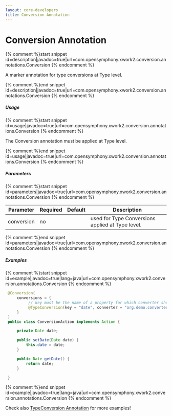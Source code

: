 ```yaml
---
layout: core-developers
title: Conversion Annotation
---
```


# Conversion Annotation



{% comment %}start snippet id=description|javadoc=true|url=com.opensymphony.xwork2.conversion.annotations.Conversion {% endcomment %}
<p> A marker annotation for type conversions at Type level.
</p>
{% comment %}end snippet id=description|javadoc=true|url=com.opensymphony.xwork2.conversion.annotations.Conversion {% endcomment %}

##### Usage



{% comment %}start snippet id=usage|javadoc=true|url=com.opensymphony.xwork2.conversion.annotations.Conversion {% endcomment %}
<p> The Conversion annotation must be applied at Type level.
</p>
{% comment %}end snippet id=usage|javadoc=true|url=com.opensymphony.xwork2.conversion.annotations.Conversion {% endcomment %}

##### Parameters



{% comment %}start snippet id=parameters|javadoc=true|url=com.opensymphony.xwork2.conversion.annotations.Conversion {% endcomment %}
<p> <table summary="">
 <thead>
 <tr>
 <th>Parameter</th>
 <th>Required</th>
 <th>Default</th>
 <th>Description</th>
 </tr>
 </thead>
 <tbody>
 <tr>
 <td>conversion</td>
 <td>no</td>
 <td>&nbsp;</td>
 <td>used for Type Conversions applied at Type level.</td>
 </tr>
 </tbody>
 </table>
</p>
{% comment %}end snippet id=parameters|javadoc=true|url=com.opensymphony.xwork2.conversion.annotations.Conversion {% endcomment %}

##### Examples



{% comment %}start snippet id=example|javadoc=true|lang=java|url=com.opensymphony.xwork2.conversion.annotations.Conversion {% endcomment %}

```java
 @Conversion(
     conversions = {
          // key must be the name of a property for which converter should be used
          @TypeConversion(key = "date", converter = "org.demo.converter.DateConverter")
     }
 )
 public class ConversionAction implements Action {

     private Date date;

     public setDate(Date date) {
         this.date = date;
     }

     public Date getDate() {
         return date;
     }

 }


```

{% comment %}end snippet id=example|javadoc=true|lang=java|url=com.opensymphony.xwork2.conversion.annotations.Conversion {% endcomment %}

Check also [TypeConversion Annotation](type-conversion-annotation.html) for more examples!